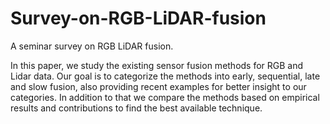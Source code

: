 # Survey-on-RGB-LiDAR-fusion
A seminar survey on RGB LiDAR fusion.


In this paper, we study the existing sensor fusion methods for RGB and Lidar
data. Our goal is to categorize the methods into early, sequential, late and slow fusion, also
providing recent examples for better insight to our categories. In addition to that we compare
the methods based on empirical results and contributions to find the best available technique.
